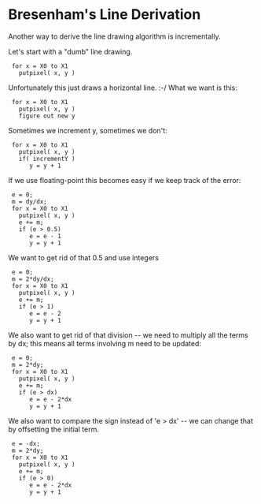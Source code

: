 # Bresenham's Line Derivation

Another way to derive the line drawing algorithm is incrementally.

Let's start with a "dumb" line drawing.

```
 for x = X0 to X1
   putpixel( x, y )
```

Unfortunately this just draws a horizontal line. :-/  What we want is this:

```
 for x = X0 to X1
   putpixel( x, y )
   figure out new y
```

Sometimes we increment y, sometimes we don't:

```
 for x = X0 to X1
   putpixel( x, y )
   if( incrementY )
      y = y + 1
```

If we use floating-point this becomes easy if we keep track of the error:

```
 e = 0;
 m = dy/dx;
 for x = X0 to X1
   putpixel( x, y )
   e += m;
   if (e > 0.5)
      e = e - 1
      y = y + 1
```

We want to get rid of that 0.5 and use integers

```
 e = 0;
 m = 2*dy/dx;
 for x = X0 to X1
   putpixel( x, y )
   e += m;
   if (e > 1)
      e = e - 2
      y = y + 1
```

We also want to get rid of that division -- we need to multiply all the terms by dx; this means all terms involving m need to be updated:

```
 e = 0;
 m = 2*dy;
 for x = X0 to X1
   putpixel( x, y )
   e += m;
   if (e > dx)
      e = e - 2*dx
      y = y + 1
```

We also want to compare the sign instead of 'e > dx' -- we can change that by offsetting the initial term.

```
 e = -dx;
 m = 2*dy;
 for x = X0 to X1
   putpixel( x, y )
   e += m;
   if (e > 0)
      e = e - 2*dx
      y = y + 1
```




